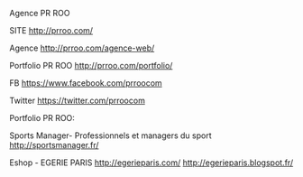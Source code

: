 
Agence PR ROO

SITE http://prroo.com/

Agence http://prroo.com/agence-web/

Portfolio  PR ROO  http://prroo.com/portfolio/

FB https://www.facebook.com/prroocom

Twitter https://twitter.com/prroocom



Portfolio  PR ROO:

Sports Manager- Professionnels et managers du sport  
http://sportsmanager.fr/

Eshop - EGERIE PARIS
http://egerieparis.com/
http://egerieparis.blogspot.fr/



